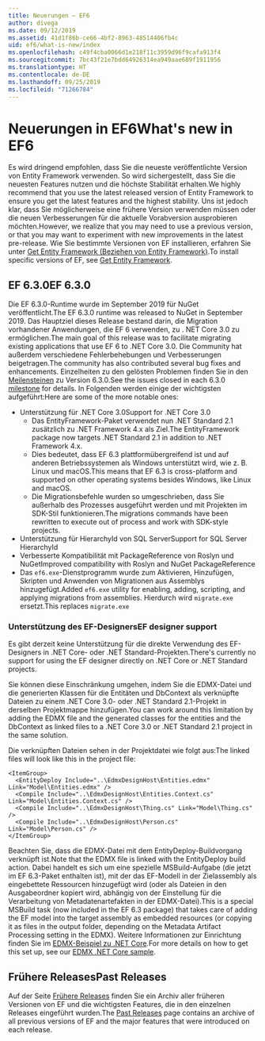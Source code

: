 ```yaml
---
title: Neuerungen – EF6
author: divega
ms.date: 09/12/2019
ms.assetid: 41d1f86b-ce66-4bf2-8963-48514406fb4c
uid: ef6/what-is-new/index
ms.openlocfilehash: c49f4cba0066d1e218f11c3959d96f9cafa913f4
ms.sourcegitcommit: 7bc43f21e7bdd64926314ea949aae689f1911956
ms.translationtype: HT
ms.contentlocale: de-DE
ms.lasthandoff: 09/25/2019
ms.locfileid: "71266784"
---
```

# <a name="whats-new-in-ef6"></a><span data-ttu-id="b49a3-102">Neuerungen in EF6</span><span class="sxs-lookup"><span data-stu-id="b49a3-102">What's new in EF6</span></span>

<span data-ttu-id="b49a3-103">Es wird dringend empfohlen, dass Sie die neueste veröffentlichte Version von Entity Framework verwenden. So wird sichergestellt, dass Sie die neuesten Features nutzen und die höchste Stabilität erhalten.</span><span class="sxs-lookup"><span data-stu-id="b49a3-103">We highly recommend that you use the latest released version of Entity Framework to ensure you get the latest features and the highest stability.</span></span>
<span data-ttu-id="b49a3-104">Uns ist jedoch klar, dass Sie möglicherweise eine frühere Version verwenden müssen oder die neuen Verbesserungen für die aktuelle Vorabversion ausprobieren möchten.</span><span class="sxs-lookup"><span data-stu-id="b49a3-104">However, we realize that you may need to use a previous version, or that you may want to experiment with new improvements in the latest pre-release.</span></span>
<span data-ttu-id="b49a3-105">Wie Sie bestimmte Versionen von EF installieren, erfahren Sie unter [Get Entity Framework (Beziehen von Entity Framework)](~/ef6/fundamentals/install.md).</span><span class="sxs-lookup"><span data-stu-id="b49a3-105">To install specific versions of EF, see [Get Entity Framework](~/ef6/fundamentals/install.md).</span></span>

## <a name="ef-630"></a><span data-ttu-id="b49a3-106">EF 6.3.0</span><span class="sxs-lookup"><span data-stu-id="b49a3-106">EF 6.3.0</span></span>

<span data-ttu-id="b49a3-107">Die EF 6.3.0-Runtime wurde im September 2019 für NuGet veröffentlicht.</span><span class="sxs-lookup"><span data-stu-id="b49a3-107">The EF 6.3.0 runtime was released to NuGet in September 2019.</span></span> <span data-ttu-id="b49a3-108">Das Hauptziel dieses Release bestand darin, die Migration vorhandener Anwendungen, die EF 6 verwenden, zu . NET Core 3.0 zu ermöglichen.</span><span class="sxs-lookup"><span data-stu-id="b49a3-108">The main goal of this release was to facilitate migrating existing applications that use EF 6 to .NET Core 3.0.</span></span> <span data-ttu-id="b49a3-109">Die Community hat außerdem verschiedene Fehlerbehebungen und Verbesserungen beigetragen.</span><span class="sxs-lookup"><span data-stu-id="b49a3-109">The community has also contributed several bug fixes and enhancements.</span></span> <span data-ttu-id="b49a3-110">Einzelheiten zu den gelösten Problemen finden Sie in den [Meilensteinen](https://github.com/aspnet/EntityFramework6/milestones?state=closed) zu Version 6.3.0.</span><span class="sxs-lookup"><span data-stu-id="b49a3-110">See the issues closed in each 6.3.0 [milestone](https://github.com/aspnet/EntityFramework6/milestones?state=closed) for details.</span></span> <span data-ttu-id="b49a3-111">In Folgenden werden einige der wichtigsten aufgeführt:</span><span class="sxs-lookup"><span data-stu-id="b49a3-111">Here are some of the more notable ones:</span></span>

- <span data-ttu-id="b49a3-112">Unterstützung für .NET Core 3.0</span><span class="sxs-lookup"><span data-stu-id="b49a3-112">Support for .NET Core 3.0</span></span>
  - <span data-ttu-id="b49a3-113">Das EntityFramework-Paket verwendet nun .NET Standard 2.1 zusätzlich zu .NET Framework 4.x als Ziel.</span><span class="sxs-lookup"><span data-stu-id="b49a3-113">The EntityFramework package now targets .NET Standard 2.1 in addition to .NET Framework 4.x.</span></span>
  - <span data-ttu-id="b49a3-114">Dies bedeutet, dass EF 6.3 plattformübergreifend ist und auf anderen Betriebssystemen als Windows unterstützt wird, wie z. B. Linux und macOS.</span><span class="sxs-lookup"><span data-stu-id="b49a3-114">This means that EF 6.3 is cross-platform and supported on other operating systems besides Windows, like Linux and macOS.</span></span>
  - <span data-ttu-id="b49a3-115">Die Migrationsbefehle wurden so umgeschrieben, dass Sie außerhalb des Prozesses ausgeführt werden und mit Projekten im SDK-Stil funktionieren.</span><span class="sxs-lookup"><span data-stu-id="b49a3-115">The migrations commands have been rewritten to execute out of process and work with SDK-style projects.</span></span>
- <span data-ttu-id="b49a3-116">Unterstützung für HierarchyId von SQL Server</span><span class="sxs-lookup"><span data-stu-id="b49a3-116">Support for SQL Server HierarchyId</span></span>
- <span data-ttu-id="b49a3-117">Verbesserte Kompatibilität mit PackageReference von Roslyn und NuGet</span><span class="sxs-lookup"><span data-stu-id="b49a3-117">Improved compatibility with Roslyn and NuGet PackageReference</span></span>
- <span data-ttu-id="b49a3-118">Das `ef6.exe`-Dienstprogramm wurde zum Aktivieren, Hinzufügen, Skripten und Anwenden von Migrationen aus Assemblys hinzugefügt.</span><span class="sxs-lookup"><span data-stu-id="b49a3-118">Added `ef6.exe` utility for enabling, adding, scripting, and applying migrations from assemblies.</span></span> <span data-ttu-id="b49a3-119">Hierdurch wird `migrate.exe` ersetzt.</span><span class="sxs-lookup"><span data-stu-id="b49a3-119">This replaces `migrate.exe`</span></span>

### <a name="ef-designer-support"></a><span data-ttu-id="b49a3-120">Unterstützung des EF-Designers</span><span class="sxs-lookup"><span data-stu-id="b49a3-120">EF designer support</span></span>

<span data-ttu-id="b49a3-121">Es gibt derzeit keine Unterstützung für die direkte Verwendung des EF-Designers in .NET Core- oder .NET Standard-Projekten.</span><span class="sxs-lookup"><span data-stu-id="b49a3-121">There's currently no support for using the EF designer directly on .NET Core or .NET Standard projects.</span></span> 

<span data-ttu-id="b49a3-122">Sie können diese Einschränkung umgehen, indem Sie die EDMX-Datei und die generierten Klassen für die Entitäten und DbContext als verknüpfte Dateien zu einem .NET Core 3.0- oder .NET Standard 2.1-Projekt in derselben Projektmappe hinzufügen.</span><span class="sxs-lookup"><span data-stu-id="b49a3-122">You can work around this limitation by adding the EDMX file and the generated classes for the entities and the DbContext as linked files to a .NET Core 3.0 or .NET Standard 2.1 project in the same solution.</span></span>

<span data-ttu-id="b49a3-123">Die verknüpften Dateien sehen in der Projektdatei wie folgt aus:</span><span class="sxs-lookup"><span data-stu-id="b49a3-123">The linked files will look like this in the project file:</span></span>

``` csproj 
<ItemGroup>
  <EntityDeploy Include="..\EdmxDesignHost\Entities.edmx" Link="Model\Entities.edmx" />
  <Compile Include="..\EdmxDesignHost\Entities.Context.cs" Link="Model\Entities.Context.cs" />
  <Compile Include="..\EdmxDesignHost\Thing.cs" Link="Model\Thing.cs" />
  <Compile Include="..\EdmxDesignHost\Person.cs" Link="Model\Person.cs" />
</ItemGroup>
```

<span data-ttu-id="b49a3-124">Beachten Sie, dass die EDMX-Datei mit dem EntityDeploy-Buildvorgang verknüpft ist.</span><span class="sxs-lookup"><span data-stu-id="b49a3-124">Note that the EDMX file is linked with the EntityDeploy build action.</span></span> <span data-ttu-id="b49a3-125">Dabei handelt es sich um eine spezielle MSBuild-Aufgabe (die jetzt im EF 6.3-Paket enthalten ist), mit der das EF-Modell in der Zielassembly als eingebettete Ressourcen hinzugefügt wird (oder als Dateien in den Ausgabeordner kopiert wird, abhängig von der Einstellung für die Verarbeitung von Metadatenartefakten in der EDMX-Datei).</span><span class="sxs-lookup"><span data-stu-id="b49a3-125">This is a special MSBuild task (now included in the EF 6.3 package) that takes care of adding the EF model into the target assembly as embedded resources (or copying it as files in the output folder, depending on the Metadata Artifact Processing setting in the EDMX).</span></span> <span data-ttu-id="b49a3-126">Weitere Informationen zur Einrichtung finden Sie im [EDMX-Beispiel zu .NET Core](https://aka.ms/EdmxDotNetCoreSample).</span><span class="sxs-lookup"><span data-stu-id="b49a3-126">For more details on how to get this set up, see our [EDMX .NET Core sample](https://aka.ms/EdmxDotNetCoreSample).</span></span>

## <a name="past-releases"></a><span data-ttu-id="b49a3-127">Frühere Releases</span><span class="sxs-lookup"><span data-stu-id="b49a3-127">Past Releases</span></span>

<span data-ttu-id="b49a3-128">Auf der Seite [Frühere Releases](past-releases.md) finden Sie ein Archiv aller früheren Versionen von EF und die wichtigsten Features, die in den einzelnen Releases eingeführt wurden.</span><span class="sxs-lookup"><span data-stu-id="b49a3-128">The [Past Releases](past-releases.md) page contains an archive of all previous versions of EF and the major features that were introduced on each release.</span></span>
